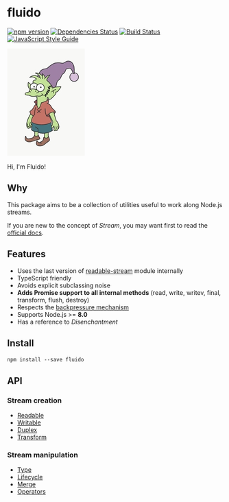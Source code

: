 # fluido

[![npm version](https://badge.fury.io/js/fluido.svg)](https://badge.fury.io/js/fluido)
[![Dependencies Status](https://david-dm.org/greguz/fluido.svg)](https://david-dm.org/greguz/fluido.svg)
[![Build Status](https://travis-ci.com/greguz/fluido.svg?branch=master)](https://travis-ci.com/greguz/fluido)
[![JavaScript Style Guide](https://img.shields.io/badge/code_style-standard-brightgreen.svg)](https://standardjs.com)

![GitHub Logo](../.github/elfo.png)

Hi, I'm Fluido!

## Why

This package aims to be a collection of utilities
useful to work along Node.js streams.

If you are new to the concept of *Stream*,
you may want first to read the
[official docs](https://nodejs.org/latest/api/stream.html).

## Features

- Uses the last version of [readable-stream](https://www.npmjs.com/package/readable-stream) module internally
- TypeScript friendly
- Avoids explicit subclassing noise
- **Adds Promise support to all internal methods** (read, write, writev, final, transform, flush, destroy)
- Respects the [backpressure mechanism](https://nodejs.org/en/guides/backpressuring-in-streams/)
- Supports Node.js >= **8.0**
- Has a reference to *Disenchantment* <!-- pls Matt don't sue me -->

## Install

```
npm install --save fluido
```

## API

### Stream creation

- [Readable](Readable.md)
- [Writable](Writable.md)
- [Duplex](Duplex.md)
- [Transform](Transform.md)

### Stream manipulation

- [Type](Type.md)
- [Lifecycle](Lifecycle.md)
- [Merge](Merge.md)
- [Operators](Operators.md)
